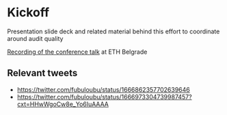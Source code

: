 # Kickoff

Presentation slide deck and related material behind this effort to coordinate around audit quality

[Recording of the conference talk](https://www.youtube.com/watch?v=grpy_GtIhRU) at ETH Belgrade

## Relevant tweets

- https://twitter.com/fubuloubu/status/1666862357702639646
- https://twitter.com/fubuloubu/status/1666973304739987457?cxt=HHwWgoCw8e_Yo6IuAAAA